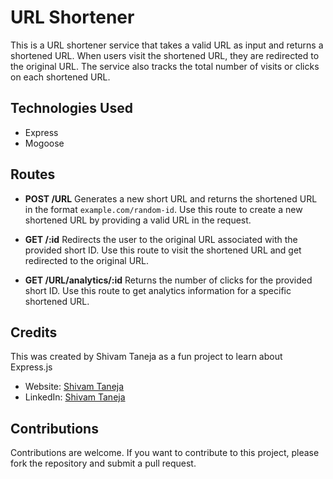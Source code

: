 # URL Shortener
This is a URL shortener service that takes a valid URL as input and returns a shortened URL. When users visit the shortened URL, they are redirected to the original URL. The service also tracks the total number of visits or clicks on each shortened URL.

## Technologies Used

- Express
- Mogoose

## Routes

- **POST /URL**
    Generates a new short URL and returns the shortened URL in the format `example.com/random-id`. Use this route to create a new shortened URL by providing a valid URL in the request.

- **GET /:id**
  Redirects the user to the original URL associated with the provided short ID. Use this route to visit the shortened URL and get redirected to the original URL.

- **GET /URL/analytics/:id**
  Returns the number of clicks for the provided short ID. Use this route to get analytics information for a specific shortened URL.


## Credits

This was created by Shivam Taneja as a fun project to learn about Express.js

- Website: [Shivam Taneja](https://shivamtaneja.in)
- LinkedIn: [Shivam Taneja](https://www.linkedin.com/in/shivam-taneja/)

## Contributions

Contributions are welcome. If you want to contribute to this project, please fork the repository and submit a pull request.
